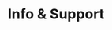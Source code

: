 ---
layout: default
title: Info & Support
parent: GUI
nav_order: 7
permalink: /GUI/info-and-support
---